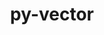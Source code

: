---
title: "py-vector"
layout: cache
categories: [package, develop]
meta: {"compilers": ["gcc@=11.4.0"], "num_specs": 5, "num_specs_by_stack": {"hep": 5, "root": 5}, "oss": ["ubuntu22.04"], "platforms": ["linux"], "stacks": ["hep", "root"], "targets": ["x86_64_v3"], "versions": ["1.5.1"]}
spec_details: [{"compiler": "gcc@=11.4.0", "hash": "2cd2inhsenbd43hzirtrgtezuuwd6hst", "os": "ubuntu22.04", "platform": "linux", "size": "-", "stacks": ["hep", "root"], "target": "x86_64_v3", "variants": ["~awkward", "build_system=python_pip"], "versions": ["1.5.1"]}, {"compiler": "gcc@=11.4.0", "hash": "4icxv6sutckzbr235p5tbpkrxevmiayd", "os": "ubuntu22.04", "platform": "linux", "size": "-", "stacks": ["hep", "root"], "target": "x86_64_v3", "variants": ["~awkward", "build_system=python_pip"], "versions": ["1.5.1"]}, {"compiler": "gcc@=11.4.0", "hash": "bgtsqguv3uzujznqins2qv4yq7cqf4ro", "os": "ubuntu22.04", "platform": "linux", "size": "-", "stacks": ["hep", "root"], "target": "x86_64_v3", "variants": ["~awkward", "build_system=python_pip"], "versions": ["1.5.1"]}, {"compiler": "gcc@=11.4.0", "hash": "j56xgie7lp3m775x7sy5f34qvjlz2f3n", "os": "ubuntu22.04", "platform": "linux", "size": "-", "stacks": ["hep", "root"], "target": "x86_64_v3", "variants": ["~awkward", "build_system=python_pip"], "versions": ["1.5.1"]}, {"compiler": "gcc@=11.4.0", "hash": "srsul5pi4ysvyqaxlt573ebpwno5tb7s", "os": "ubuntu22.04", "platform": "linux", "size": "-", "stacks": ["hep", "root"], "target": "x86_64_v3", "variants": ["~awkward", "build_system=python_pip"], "versions": ["1.5.1"]}]
---